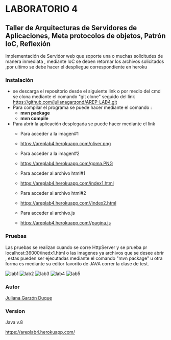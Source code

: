 # LABORATORIO 4

## Taller de Arquitecturas de Servidores de Aplicaciones, Meta protocolos de objetos, Patrón IoC, Reflexión
Implementación de Servidor web que soporte una o muchas solicitudes de manera inmediata , mediante IoC se deben retornar los archivos solicitados ,por ultimo se debe hacer el despliegue correspondiente en heroku 

### Instalación 

 - se descarga el repositorio desde el siguiente link  o por medio del cmd se clona mediante el comando "git clone" seguido del link https://github.com/julianagarzond/AREP-LAB4.git
 - Para compilar el programa se puede hacer mediante el comando :
	 -	**mvn package**
	 -	**mvn compile**
 - Para abrir la aplicación desplegada se puede hacer mediante el link 
 	- Para acceder a la imagen#1
 	- https://areplab4.herokuapp.com/oliver.png

	- Para acceder a la imagen#2
	- https://areplab4.herokuapp.com/goma.PNG
	- Para acceder al archivo html#1
	- https://areplab4.herokuapp.com/index1.html
	- Para acceder al archivo html#2
	- https://areplab4.herokuapp.com//index2.html
	- Para acceder al archivo.js
	- https://areplab4.herokuapp.com//pagina.js
	


### Pruebas
Las pruebas se realizan cuando se corre HttpServer y se prueba pr localhost:36000/inedx1.html o las imagenes ya archivos que se desee abrir  , estas pueden ser ejecutadas mediante el comando "mvn package" u otra forma es mediante su editor favorito de JAVA correr la clase de test.

![lab1](https://user-images.githubusercontent.com/43153078/75127436-17ece500-568d-11ea-9b18-fab8b329e1ab.PNG)
![lab2](https://user-images.githubusercontent.com/43153078/75127442-1de2c600-568d-11ea-9088-55485b55b768.PNG)
![lab3](https://user-images.githubusercontent.com/43153078/75127448-23d8a700-568d-11ea-90fb-2e7516399b65.PNG)
![lab4](https://user-images.githubusercontent.com/43153078/75127450-23d8a700-568d-11ea-9031-4ec6a4914d4e.PNG)
![lab5](https://user-images.githubusercontent.com/43153078/75127452-24713d80-568d-11ea-873c-2260123ce508.PNG)




### Autor
<a href="https://github.com/julianagarzond"> Juliana Garzón Duque </a>

### Version

Java v.8


https://areplab4.herokuapp.com/
